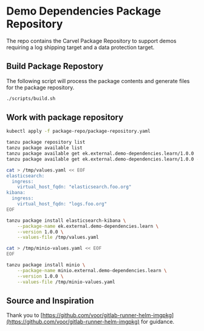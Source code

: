 # Demo Dependencies Package Repository

The repo contains the Carvel Package Repository to support demos requiring a log shipping target and a data protection target.

## Build Package Repostory

The following script will process the package contents and generate files for the package repository.

```bash
./scripts/build.sh
```

## Work with package repository

```bash
kubectl apply -f package-repo/package-repository.yaml

tanzu package repository list
tanzu package available list
tanzu package available get ek.external.demo-dependencies.learn/1.0.0
tanzu package available get ek.external.demo-dependencies.learn/1.0.0 --values-schema

cat > /tmp/values.yaml << EOF
elasticsearch:
  ingress:
    virtual_host_fqdn: "elasticsearch.foo.org"
kibana:
  ingress:
    virtual_host_fqdn: "logs.foo.org"
EOF

tanzu package install elasticsearch-kibana \
    --package-name ek.external.demo-dependencies.learn \
    --version 1.0.0 \
    --values-file /tmp/values.yaml

cat > /tmp/minio-values.yaml << EOF
EOF

tanzu package install minio \
    --package-name minio.external.demo-dependencies.learn \
    --version 1.0.0 \
    --values-file /tmp/minio-values.yaml

```

## Source and Inspiration

Thank you to [https://github.com/voor/gitlab-runner-helm-imgpkg](https://github.com/voor/gitlab-runner-helm-imgpkg) for guidance.
